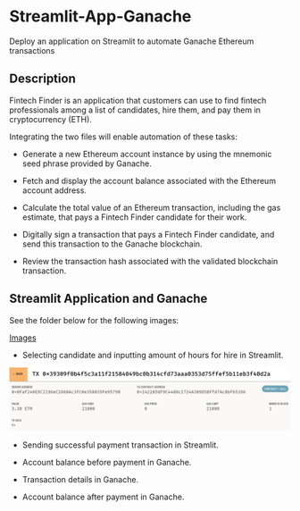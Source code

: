 # Streamlit-App-Ganache
Deploy an application on Streamlit to automate Ganache Ethereum transactions

## Description ##
Fintech Finder is an application that customers can use to find fintech professionals among a list of candidates, hire them, and pay them in cryptocurrency (ETH).

Integrating the two files will enable automation of these tasks:

- Generate a new Ethereum account instance by using the mnemonic seed phrase provided by Ganache.

- Fetch and display the account balance associated with the Ethereum account address.

- Calculate the total value of an Ethereum transaction, including the gas estimate, that pays a Fintech Finder candidate for their work.

- Digitally sign a transaction that pays a Fintech Finder candidate, and send this transaction to the Ganache blockchain.

- Review the transaction hash associated with the validated blockchain transaction.

## Streamlit Application and Ganache ##
See the folder below for the following images:

[Images](Images)

- Selecting candidate and inputting amount of hours for hire in Streamlit.

 ![x](/Images/Ganache_tx.PNG)

- Sending successful payment transaction in Streamlit.

- Account balance before payment in Ganache.

- Transaction details in Ganache.

- Account balance after payment in Ganache.